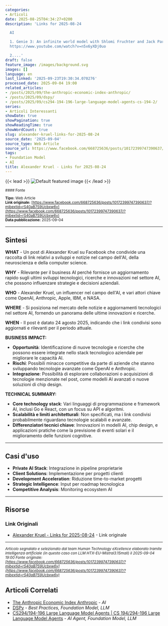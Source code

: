 ```yaml
---
categories:
- Articoli
date: 2025-08-25T04:34:27+0200
description: 'Links for 2025-08-24

  AI

  1. Genie 3: An infinite world model with Shlomi Fruchter and Jack Parker-Holder
  https://www.youtube.com/watch?v=n5x6yXDj0uo

  2....'
draft: false
feature_image: /images/background.svg
images: []
language: en
last_linked: '2025-09-23T19:30:34.070276'
processed_date: 2025-09-04 19:00
related_articles:
- /posts/2025/09/the-anthropic-economic-index-anthropic/
- /posts/2025/09/dspy/
- /posts/2025/09/cs294-194-196-large-language-model-agents-cs-194-2/
series:
- Articoli Interessanti
showDate: true
showPagination: true
showReadingTime: true
showWordCount: true
slug: alexander-kruel-links-for-2025-08-24
source_date: '2025-09-04'
source_type: Web Article
source_url: https://www.facebook.com/668725636/posts/10172399747390637/?mibextid=rS40aB7S9Ucbxw6v
tags:
- Foundation Model
- AI
title: Alexander Kruel - Links for 2025-08-24
---
```


{{< lead >}}
![Default featured image](/images/background.svg)
{{< /lead >}}

<small>
#### Fonte

**Tipo:** Web Article  
**Link originale:** [https://www.facebook.com/668725636/posts/10172399747390637/?mibextid=rS40aB7S9Ucbxw6v](https://www.facebook.com/668725636/posts/10172399747390637/?mibextid=rS40aB7S9Ucbxw6v)  
**Data pubblicazione:** 2025-09-04

</small>

---

## Sintesi

**WHAT** - Un post di Alexander Kruel su Facebook che condivide una raccolta di link relativi a sviluppi e notizie nel campo dell'AI, della neuroscienza e della computer science.

**WHY** - Rilevante per il business AI perché fornisce un aggiornamento rapido sugli ultimi sviluppi tecnologici, ricerche e innovazioni nel settore AI, che possono influenzare strategie e decisioni aziendali.

**WHO** - Alexander Kruel, un influencer nel campo dell'AI, e vari attori chiave come OpenAI, Anthropic, Apple, IBM, e NASA.

**WHERE** - Si posiziona nel mercato delle notizie e aggiornamenti tecnologici nel settore AI, fornendo un panorama delle ultime innovazioni e ricerche.

**WHEN** - Il post è datato 24 agosto 2025, indicando che i link condivisi sono aggiornati e rilevanti per il periodo attuale.

**BUSINESS IMPACT:**
- **Opportunità**: Identificazione di nuove tecnologie e ricerche che possono essere integrate nello stack tecnologico aziendale per migliorare le capacità AI.
- **Rischi**: Possibili minacce competitive da parte di aziende che stanno sviluppando tecnologie avanzate come OpenAI e Anthropic.
- **Integrazione**: Possibilità di esplorare collaborazioni o acquisizioni di tecnologie menzionate nel post, come modelli AI avanzati o nuove soluzioni di chip design.

**TECHNICAL SUMMARY:**
- **Core technology stack**: Vari linguaggi di programmazione e framework AI, inclusi Go e React, con un focus su API e algoritmi.
- **Scalabilità e limiti architetturali**: Non specificati, ma i link condivisi probabilmente riguardano tecnologie scalabili e avanzate.
- **Differenziatori tecnici chiave**: Innovazioni in modelli AI, chip design, e applicazioni pratiche come la previsione di eventi solari e il miglioramento delle funzioni cognitive.

---

## Casi d'uso

- **Private AI Stack**: Integrazione in pipeline proprietarie
- **Client Solutions**: Implementazione per progetti clienti
- **Development Acceleration**: Riduzione time-to-market progetti
- **Strategic Intelligence**: Input per roadmap tecnologica
- **Competitive Analysis**: Monitoring ecosystem AI

---



## Risorse

### Link Originali
- [Alexander Kruel - Links for 2025-08-24](https://www.facebook.com/668725636/posts/10172399747390637/?mibextid=rS40aB7S9Ucbxw6v) - Link originale


---

*<small>Articolo segnalato e selezionato dal team Human Technology eXcellence elaborato tramite intelligenza artificiale (in questo caso con LLM HTX-EU-Mistral3.1Small) il 2025-09-04 19:00
Fonte originale: [https://www.facebook.com/668725636/posts/10172399747390637/?mibextid=rS40aB7S9Ucbxw6v](https://www.facebook.com/668725636/posts/10172399747390637/?mibextid=rS40aB7S9Ucbxw6v)</small>*

## Articoli Correlati

- [The Anthropic Economic Index  Anthropic](/posts/2025/09/the-anthropic-economic-index-anthropic/) - *AI*
- [DSPy](/posts/2025/09/dspy/) - *Best Practices, Foundation Model, LLM*
- [CS294/194-196 Large Language Model Agents | CS 194/294-196 Large Language Model Agents](/posts/2025/09/cs294-194-196-large-language-model-agents-cs-194-2/) - *AI Agent, Foundation Model, LLM*